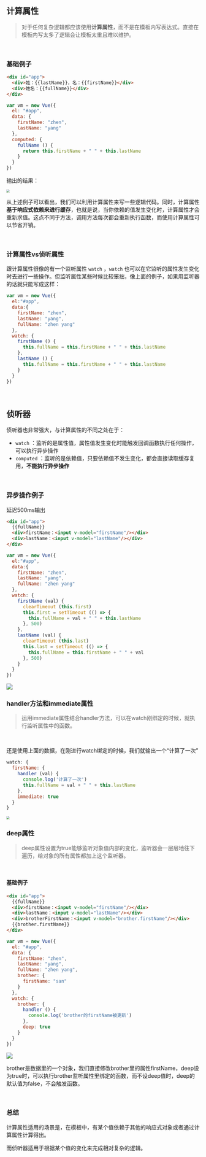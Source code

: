 ## 计算属性


> 对于任何复杂逻辑都应该使用**计算属性**，而不是在模板内写表达式。直接在模板内写太多了逻辑会让模板太重且难以维护。

<br/>

### 基础例子

```html
<div id="app">
  <div>姓：{{lastName}}，名：{{firstName}}</div>
  <div>姓名：{{fullName}}</div>
</div>
```

```javascript
var vm = new Vue({
  el: "#app",
  data: {
    firstName: "zhen",
    lastName: "yang"
  },
  computed: {
    fullName () {
      return this.firstName + " " + this.lastName
    }
  }
})
```

输出的结果：

<img src="https://user-gold-cdn.xitu.io/2020/4/13/17173f71677c2c01?w=366&h=140&f=jpeg&s=8457" style="zoom: 50%;" />

从上述例子可以看出，我们可以利用计算属性来写一些逻辑代码。同时，计算属性**基于响应式依赖来进行缓存**，也就是说，当你依赖的值发生变化时，计算属性才会重新求值。这点不同于方法，调用方法每次都会重新执行函数，而使用计算属性可以节省开销。

<br/>

### 计算属性vs侦听属性

跟计算属性很像的有一个监听属性 `watch` ，`watch` 也可以在它监听的属性发生变化时去进行一些操作。但监听属性某些时候比较笨拙，像上面的例子，如果用监听器的话就只能写成这样：

```javascript
var vm = new Vue({
  el:"#app",
  data:{
    firstName: "zhen",
    lastName: "yang",
    fullName: "zhen yang"
  },
  watch: {
    firstName () {
      this.fullName = this.firstName + " " + this.lastName
    },
    lastName () {
      this.fullName = this.firstName + " " + this.lastName
    }
  } 
})
```

<br/>

## 侦听器


侦听器也非常强大，与计算属性的不同之处在于：

- `watch` ：监听的是属性值，属性值发生变化时能触发回调函数执行任何操作，可以执行异步操作
- `computed` ：监听的是依赖值，只要依赖值不发生变化，都会直接读取缓存复用，**不能执行异步操作**

<br/>

### 异步操作例子

延迟500ms输出

```html
<div id="app">
  {{fullName}}
  <div>firstName：<input v-model="firstName"/></div>
  <div>lastName：<input v-model="lastName"/></div>
</div>
```

```javascript
var vm = new Vue({
  el:"#app",
  data:{
    firstName: "zhen",
    lastName: "yang",
    fullName: "zhen yang"
  },
  watch: {
    firstName (val) {
      clearTimeout (this.first)
      this.first = setTimeout (() => {
       	this.fullName = val + " " + this.lastName
      }, 500)
    },
    lastName (val) {
      clearTimeout (this.last)
      this.last = setTimeout (() => {
       	this.fullName = this.firstName + " " + val
      }, 500)
    }
  } 
})
```

![](https://user-gold-cdn.xitu.io/2020/4/13/17173f7169be0398?w=227&h=90&f=gif&s=20587)



### handler方法和immediate属性

> 运用immediate属性结合handler方法，可以在watch刚绑定的时候，就执行监听属性中的函数。

<br/>

还是使用上面的数据，在刚进行watch绑定的时候，我们就输出一个“计算了一次”

```javascript
watch: {
  firstName: {
    handler (val) {
      console.log('计算了一次')
      this.fullName = val + " " + this.lastName
    },
    immediate: true
  }
}
```

<img src="https://user-gold-cdn.xitu.io/2020/4/13/17173f716acc763b?w=782&h=178&f=jpeg&s=20749" style="zoom:50%;" />



### deep属性

> deep属性设置为true能够监听对象值内部的变化，监听器会一层层地往下遍历，给对象的所有属性都加上这个监听器。

<br/>

#### 基础例子

```html
<div id="app">
  {{fullName}}
  <div>firstName：<input v-model="firstName"/></div>
  <div>lastName：<input v-model="lastName"/></div>
  <div>brotherFirstName：<input v-model="brother.firstName"/></div>
  {{brother.firstName}}
</div>
```

```javascript
var vm = new Vue({
  el: "#app",
  data: {
    firstName: "zhen",
    lastName: "yang",
    fullName: "zhen yang",
    brother: {
      firstName: "san"
    }
  },
  watch: {
    brother: {
      handler () {
        console.log('brother的firstName被更新')
      },
      deep: true
    }
  }
})
```

![](https://user-gold-cdn.xitu.io/2020/4/13/17173f716af18263?w=499&h=163&f=gif&s=22192)

brother是数据里的一个对象，我们直接修改brother里的属性firstName，deep设为true时，可以执行brother监听属性里绑定的函数，而不设deep值时，deep的默认值为false，不会触发函数。

<br/>

### 总结

计算属性适用的场景是，在模板中，有某个值依赖于其他的响应式对象或者通过计算属性计算得出。

而侦听器适用于根据某个值的变化来完成相对复杂的逻辑。
